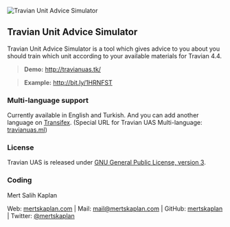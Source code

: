 ![Travian Unit Advice Simulator](http://travianuas.tk/images/banner.png)

## Travian Unit Advice Simulator ##

Travian Unit Advice Simulator is a tool which gives advice to you about you should train which unit according to your available materials for Travian 4.4.

> **Demo:** http://travianuas.tk/

> **Example:** http://bit.ly/1HRNFST

### Multi-language support ###
Currently available in English and Turkish. And you can add another language on [Transifex](https://www.transifex.com/projects/p/travian-uas/).
(Special URL for Travian UAS Multi-language: [travianuas.ml](http://travianuas.ml))

### License ###
Travian UAS is released under [GNU General Public License, version 3](http://travianuas.tk/LICENSE).

### Coding ###
Mert Salih Kaplan 

Web: [mertskaplan.com](http://mertskaplan.com) | Mail: [mail@mertskaplan.com](mailto:mail@mertskaplan.com) | GitHub: [mertskaplan](https://github.com/mertskaplan/) | Twitter: [@mertskaplan](https://twitter.com/mertskaplan) 